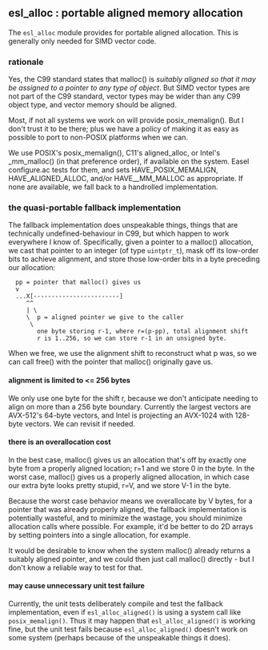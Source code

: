 ## esl_alloc : portable aligned memory allocation

The `esl_alloc` module provides for portable aligned allocation. This
is generally only needed for SIMD vector code.

### rationale

Yes, the C99 standard states that malloc() is _suitably aligned so
that it may be assigned to a pointer to any type of object_. But SIMD
vector types are not part of the C99 standard, vector types may be
wider than any C99 object type, and vector memory should be aligned.

Most, if not all systems we work on will provide posix_memalign().
But I don't trust it to be there; plus we have a policy of making it
as easy as possible to port to non-POSIX platforms when we can.

We use POSIX's posix_memalign(), C11's aligned_alloc, or Intel's
_mm_malloc() (in that preference order), if available on the system.
Easel configure.ac tests for them, and sets HAVE_POSIX_MEMALIGN,
HAVE_ALIGNED_ALLOC, and/or HAVE__MM_MALLOC as appropriate. If none are
available, we fall back to a handrolled implementation.

### the quasi-portable fallback implementation

The fallback implementation does unspeakable things, things that are
technically undefined-behaviour in C99, but which happen to work
everywhere I know of. Specifically, given a pointer to a malloc()
allocation, we cast that pointer to an integer (of type `uintptr_t`),
mask off its low-order bits to achieve alignment, and store those
low-order bits in a byte preceding our allocation:

```
  pp = pointer that malloc() gives us
  v
  ...X[------------------------]
     ^^
     | \
     \  p = aligned pointer we give to the caller
      \
        one byte storing r-1, where r=(p-pp), total alignment shift
        r is 1..256, so we can store r-1 in an unsigned byte.
```
       
When we free, we use the alignment shift to reconstruct what p was, so
we can call free() with the pointer that malloc() originally gave us.

#### alignment is limited to <= 256 bytes

We only use one byte for the shift r, because we don't anticipate
needing to align on more than a 256 byte boundary. Currently the
largest vectors are AVX-512's 64-byte vectors, and Intel is
projecting an AVX-1024 with 128-byte vectors. We can revisit if
needed.

#### there is an overallocation cost

In the best case, malloc() gives us an allocation that's off by
exactly one byte from a properly aligned location; r=1 and we store
0 in the byte. In the worst case, malloc() gives us a properly
aligned allocation, in which case our extra byte looks pretty
stupid, r=V, and we store V-1 in the byte.

Because the worst case behavior means we overallocate by V bytes,
for a pointer that was already properly aligned, the fallback
implementation is potentially wasteful, and to minimize the
wastage, you should minimize allocation calls where possible. For
example, it'd be better to do 2D arrays by setting pointers into a
single allocation, for example.

It would be desirable to know when the system malloc() already
returns a suitably aligned pointer, and we could then just call
malloc() directly - but I don't know a reliable way to test for that.

#### may cause unnecessary unit test failure

Currently, the unit tests deliberately compile and test the fallback
implementation, even if `esl_alloc_aligned()` is using a system call
like `posix_memalign()`. Thus it may happen that `esl_alloc_aligned()`
is working fine, but the unit test fails because `esl_alloc_aligned()`
doesn't work on some system (perhaps because of the unspeakable things
it does).

